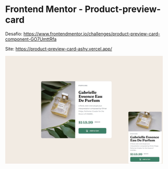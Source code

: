 # Frontend Mentor - Product-preview-card


Desafio: https://www.frontendmentor.io/challenges/product-preview-card-component-GO7UmttRfa

Site: https://product-preview-card-ashy.vercel.app/

![prmergu](https://github.com/prmergu/frontendmentor_challenges/blob/main/product-preview-card/design/screenshot.jpg)
